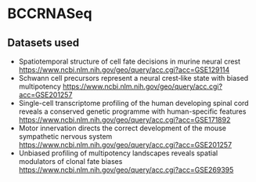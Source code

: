 # BCCRNASeq

## Datasets used

* Spatiotemporal structure of cell fate decisions in murine neural crest https://www.ncbi.nlm.nih.gov/geo/query/acc.cgi?acc=GSE129114
* Schwann cell precursors represent a neural crest‐like state with biased multipotency https://www.ncbi.nlm.nih.gov/geo/query/acc.cgi?acc=GSE201257
* Single-cell transcriptome profiling of the human developing spinal cord reveals a conserved genetic programme with human-specific features https://www.ncbi.nlm.nih.gov/geo/query/acc.cgi?acc=GSE171892
* Motor innervation directs the correct development of the mouse sympathetic nervous system https://www.ncbi.nlm.nih.gov/geo/query/acc.cgi?acc=GSE201257
* Unbiased profiling of multipotency landscapes reveals spatial modulators of clonal fate biases https://www.ncbi.nlm.nih.gov/geo/query/acc.cgi?acc=GSE269395 



